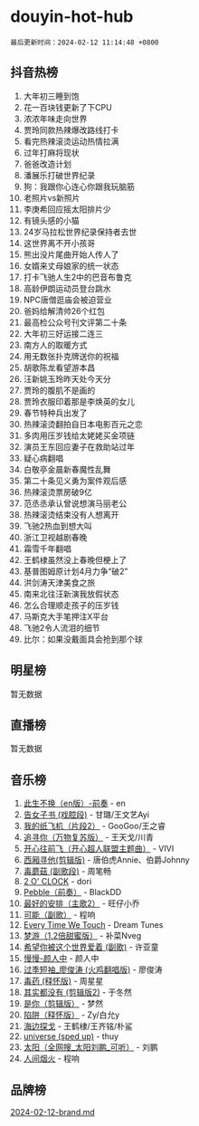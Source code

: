 # douyin-hot-hub

`最后更新时间：2024-02-12 11:14:48 +0800`

## 抖音热榜

1. 大年初三睡到饱
1. 花一百块钱更新了下CPU
1. 浓浓年味走向世界
1. 贾玲同款热辣爆改路线打卡
1. 看完热辣滚烫运动热情拉满
1. 过年打麻将现状
1. 爸爸改造计划
1. 潘展乐打破世界纪录
1. 狗：我跟你心连心你跟我玩脑筋
1. 老照片vs新照片
1. 李庚希回应摇太阳排片少
1. 有镜头感的小猫
1. 24岁马拉松世界纪录保持者去世
1. 这世界离不开小孩哥
1. 熊出没片尾曲开始人传人了
1. 女婿来丈母娘家的统一状态
1. 打卡飞驰人生2中的巴音布鲁克
1. 高龄伊朗运动员登台跳水
1. NPC唐僧逛庙会被迫营业
1. 爸妈给解清帅26个红包
1. 最高检公众号刊文评第二十条
1. 大年初三好运接二连三
1. 南方人的取暖方式
1. 用无数张扑克牌送你的祝福
1. 胡歌陈龙看望游本昌
1. 汪新姚玉玲昨天处今天分
1. 贾玲的腹肌不是画的
1. 贾玲衣服印着那是李焕英的女儿
1. 春节特种兵出发了
1. 热辣滚烫翻拍自日本电影百元之恋
1. 多肉用压岁钱给太姥姥买金项链
1. 演员王东回应妻子在救助站过年
1. 疑心病翻唱
1. 白敬亭金晨新春魔性乱舞
1. 第二十条见义勇为案件观后感
1. 热辣滚烫票房破9亿
1. 范丞丞承认曾说想演马丽老公
1. 热辣滚烫结束没有人想离开
1. 飞驰2热血到想大叫
1. 浙江卫视越剧春晚
1. 霜雪千年翻唱
1. 王鹤棣虽然没上春晚但梗上了
1. 基普图姆原计划4月力争“破2”
1. 洪剑涛天津美食之旅
1. 南来北往汪新演我放假状态
1. 怎么合理顺走孩子的压岁钱
1. 马斯克大手笔押注X平台
1. 飞驰2令人流泪的细节
1. 比尔：如果没戴面具会抢到那个球

## 明星榜

暂无数据

## 直播榜

暂无数据

## 音乐榜

1. [此生不换（en版）-前奏](https://sf5-hl-cdn-tos.douyinstatic.com/obj/tos-cn-ve-2774/oMDvUGwhKrKYDEqXiMYEwxZqBWIJFA92CiLAO) - en
1. [告女子书 (戏腔段)](https://sf5-hl-cdn-tos.douyinstatic.com/obj/tos-cn-ve-2774/osCCzFxWgstBDi92ZfBB4ht7gQENBmQMAl0eI6) - 甘璐/王文艺Ayi
1. [我的纸飞机（片段2）](https://sf5-hl-cdn-tos.douyinstatic.com/obj/tos-cn-ve-2774/oM2ZrKcg2CD5AeRB2gkeXOFB1IxAGJdZPazYHf) - GooGoo/王之睿
1. [追寻你（万物复苏版）](https://sf3-cdn-tos.douyinstatic.com/obj/tos-cn-ve-2774/oYeAZJsbjIDit9APmBg8u6uDUQnHmoCf3gbo74) - 王天戈/川青
1. [开心往前飞（开心超人联盟主题曲）](https://sf3-cdn-tos.douyinstatic.com/obj/tos-cn-ve-2774/9d8fb7c82cf1421fb93a9fe925275e0a) - VIVI
1. [西厢寻他(剪辑版)](https://sf5-hl-cdn-tos.douyinstatic.com/obj/tos-cn-ve-2774/oUsAVfAQKlRNxEv5qxvIB8o5qmIWUcXbzJKJhw) - 唐伯虎Annie、伯爵Johnny
1. [毒蘑菇 (副歌段)](https://sf3-cdn-tos.douyinstatic.com/obj/tos-cn-ve-2774/ocDEUsfdLjxnlFXtfogBCiQCEqYB7QZgZ8VViM) - 周笔畅
1. [2 O' CLOCK](https://sf5-hl-cdn-tos.douyinstatic.com/obj/tos-cn-ve-2774/oIUBICeqlYQHTigCBOnCMlwBZJkgiBjt1oDfbg) - dori
1. [Pebble（前奏）](https://sf5-hl-cdn-tos.douyinstatic.com/obj/tos-cn-ve-2774/5e6913036e674b34b92df6abd1361f00) - BlackDD
1. [最好的安排（主歌2）](https://sf5-hl-cdn-tos.douyinstatic.com/obj/tos-cn-ve-2774/oMMZX1DuHpMwgoDztBmZswgQnbCeeANZxBHkFY) - 旺仔小乔
1. [可能（副歌）](https://sf5-hl-cdn-tos.douyinstatic.com/obj/tos-cn-ve-2774/cde1731888894259b333569393c2fb51) - 程响
1. [Every Time We Touch](https://sf5-hl-cdn-tos.douyinstatic.com/obj/tos-cn-ve-2774/ogN6lUKQeBBfEVhIOMikG1CcJjugxk1tztZyhP) - Dream Tunes
1. [梦游（1.2倍甜蜜版）](https://sf5-hl-cdn-tos.douyinstatic.com/obj/tos-cn-ve-2774/o4gyAUm8hwufoEABmwVIiQtHsFuGzAEEWtNMzo) - 补菜Nveg
1. [希望你被这个世界爱着 (副歌)](https://sf5-hl-cdn-tos.douyinstatic.com/obj/tos-cn-ve-2774/oUHCmWQfZlE3QQBKBeD8rCFLpJzPgCpImhsxMt) - 许亚童
1. [慢慢-颜人中](https://sf5-hl-cdn-tos.douyinstatic.com/obj/tos-cn-ve-2774/ocjHNfBXdBxQNC8ZGAeoLMFTUgtBg8bkExunDC) - 颜人中
1. [过季短袖_廖俊涛 (火鸡翻唱版)](https://sf5-hl-cdn-tos.douyinstatic.com/obj/tos-cn-ve-2774/ogQVJl0tRBKxQgZji7YClFEBrVDeHpPTWfCZbQ) - 廖俊涛
1. [毒药 (释怀版)](https://sf5-hl-cdn-tos.douyinstatic.com/obj/tos-cn-ve-2774/oYILMEAzspdZBIzy4frJNB8ZHPHWAhiwowd4Ad) - 周星星
1. [其实都没有 (剪辑版2)](https://sf5-hl-cdn-tos.douyinstatic.com/obj/tos-cn-ve-2774/oEBNQenHZtBhxYjGgUDQk0BCHTigQafgFlbQ7k) - 于冬然
1. [是你（剪辑版）](https://sf5-hl-cdn-tos.douyinstatic.com/obj/tos-cn-ve-2774/46019dae783c4c969944217fe1cfafc4) - 梦然
1. [陷阱（释怀版）](https://sf6-cdn-tos.douyinstatic.com/obj/tos-cn-ve-2774/oE8C21LeZrzKLDFfQYgMzx4GAIHageG5IzayY7) - Zy/白允y
1. [海边探戈](https://sf5-hl-cdn-tos.douyinstatic.com/obj/tos-cn-ve-2774/os9gE0VQCGqt6VQkZDyBBYvfSDY0QFe3vVmubn) - 王鹤棣/王齐铭/朴鲨
1. [universe (sped up)](https://sf6-cdn-tos.douyinstatic.com/obj/tos-cn-ve-2774/oIQnurQLDCsdYeegkM4CKuVb23MZBXtX6QB8bv) - thuy
1. [太阳（全网搜_太阳刘鹏_可听）](https://sf5-hl-cdn-tos.douyinstatic.com/obj/tos-cn-ve-2774/ogWbyIQnlBFImVbeDocRdCIYtBHlbJXgfZMvgz) - 刘鹏
1. [人间烟火](https://sf5-hl-cdn-tos.douyinstatic.com/obj/tos-cn-ve-2774/947983139f35446684610238bba8e7a9) - 程响

## 品牌榜

[2024-02-12-brand.md](2024-02-12-brand.md)

